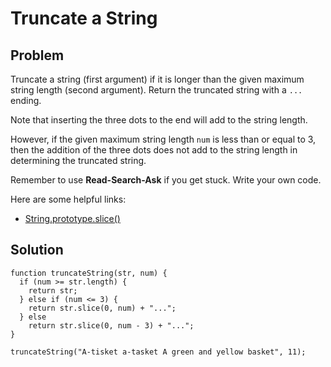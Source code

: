 # Truncate a String

## Problem

Truncate a string (first argument) if it is longer than the given maximum string length (second argument). Return the truncated string with a `...` ending.

Note that inserting the three dots to the end will add to the string length.

However, if the given maximum string length `num` is less than or equal to 3, then the addition of the three dots does not add to the string length in determining the truncated string.

Remember to use **Read-Search-Ask** if you get stuck. Write your own code.

Here are some helpful links:

* [String.prototype.slice()](https://developer.mozilla.org/en-US/docs/Web/JavaScript/Reference/Global_Objects/String/slice)

## Solution

```
function truncateString(str, num) {
  if (num >= str.length) {
    return str;
  } else if (num <= 3) {
    return str.slice(0, num) + "...";
  } else
    return str.slice(0, num - 3) + "...";
}

truncateString("A-tisket a-tasket A green and yellow basket", 11);
```